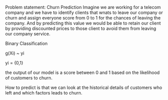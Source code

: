 Problem statement: Churn Prediction
Imagine we are working for a telecom company and we have to identify clients that wnats to leave our company or churn and assign everyone score from 0 to 1 for the chances of leaving the company.
And by predicting this value we would be able to retain our client by providing discounted prices to those client to avoid them from leaving our company service.

Binary Classification

g(Xi) ~ yi

yi = {0,1}

the output of our model is a score between 0 and 1 based on the likelihood of customers to churn.

How to predict is that we can look at the historical details of customers who left and which factors leads to churn.

